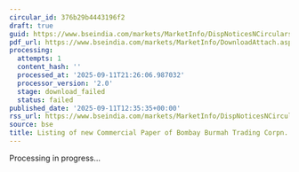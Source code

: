 ```yaml
---
circular_id: 376b29b4443196f2
draft: true
guid: https://www.bseindia.com/markets/MarketInfo/DispNoticesNCirculars.aspx?Noticeid={4BEFA767-09FB-45AE-8661-0CF0F534CD80}&noticeno=20250911-60&dt=09/11/2025&icount=60&totcount=91&flag=0
pdf_url: https://www.bseindia.com/markets/MarketInfo/DownloadAttach.aspx?id=20250911-60&attachedId=
processing:
  attempts: 1
  content_hash: ''
  processed_at: '2025-09-11T21:26:06.987032'
  processor_version: '2.0'
  stage: download_failed
  status: failed
published_date: '2025-09-11T12:35:35+00:00'
rss_url: https://www.bseindia.com/markets/MarketInfo/DispNoticesNCirculars.aspx?Noticeid={4BEFA767-09FB-45AE-8661-0CF0F534CD80}&noticeno=20250911-60&dt=09/11/2025&icount=60&totcount=91&flag=0
source: bse
title: Listing of new Commercial Paper of Bombay Burmah Trading Corpn. Ltd.
---
```


Processing in progress...